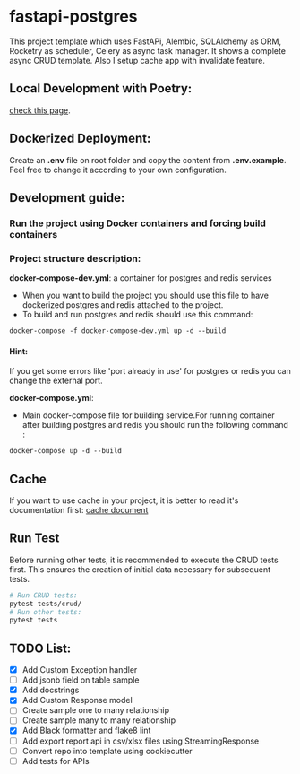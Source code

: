 # fastapi-postgres
This project template which uses FastAPi, Alembic, SQLAlchemy as ORM, Rocketry as scheduler, Celery as async task manager. It shows a complete async CRUD template. Also I setup cache app with invalidate feature. 

## Local Development with Poetry:

[check this page](app/README.md).

## Dockerized Deployment:

Create an **.env** file on root folder and copy the content from **.env.example**. Feel free to change it according to your own configuration.

## Development guide:

### Run the project using Docker containers and forcing build containers

###  Project structure description:
**docker-compose-dev.yml**: a container for postgres and redis services
- When you want to build the project you should use this file to have dockerized postgres and redis attached to the project.
- To build and run postgres and redis should use this command: 
```dockerfile
docker-compose -f docker-compose-dev.yml up -d --build 
```
#### Hint:
If you get some errors like 'port already in use' for postgres or redis you can change the external port.

**docker-compose.yml**:
- Main docker-compose file for building service.For running container after  building postgres and redis 
you should run the following command : 
```dockerfile
docker-compose up -d --build
```

## Cache
If you want to use cache in your project, it is better to read it's documentation first:
[cache document](/app/cache/cache-doc.md)

## Run Test 
Before running other tests, it is recommended to execute the CRUD tests first. 
This ensures the creation of initial data necessary for subsequent tests.

```bash
# Run CRUD tests:
pytest tests/crud/
# Run other tests:
pytest tests
```

## TODO List:
- [x] Add Custom Exception handler
- [ ] Add jsonb field on table sample
- [x] Add docstrings
- [x] Add Custom Response model
- [ ] Create sample one to many relationship
- [ ] Create sample many to many relationship
- [x] Add Black formatter and flake8 lint
- [ ] Add export report api in csv/xlsx files using StreamingResponse
- [ ] Convert repo into template using cookiecutter
- [ ] Add tests for APIs
